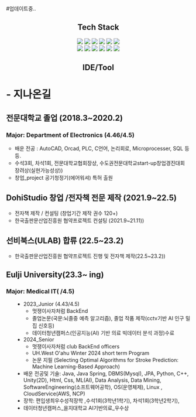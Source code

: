 #업데이트중..
<div align="center">
<h2 style="text-align: center;">Tech Stack </h2>
<div>
<img src="https://img.shields.io/badge/springboot-E4405F?style=flat-square&logo=springboot&logoColor=white"/>
<img src="https://img.shields.io/badge/Linux-FCC624?style=for-the-badge&logo=linux&logoColor=black/">
<img src="https://img.shields.io/badge/CSS-239120?&style=for-the-badge&logo=css3&logoColor=white/">
<img src="https://img.shields.io/badge/HTML-239120?style=for-the-badge&logo=html5&logoColor=white/">
<img src="https://img.shields.io/badge/Python-3776AB?style=for-the-badge&logo=python&logoColor=white/">
<img src="https://img.shields.io/badge/C%23-239120?style=for-the-badge&logo=c-sharp&logoColor=white/">
</div><div>
<img src="https://img.shields.io/badge/JavaScript-F7DF1E?style=for-the-badge&logo=JavaScript&logoColor=white/">
<img src="https://img.shields.io/badge/Java-ED8B00?style=for-the-badge&logo=openjdk&logoColor=white/">
<img src="https://img.shields.io/badge/Spring-6DB33F?style=for-the-badge&logo=spring&logoColor=white/">
<img src="https://img.shields.io/badge/MySQL-00000F?style=for-the-badge&logo=mysql&logoColor=white/">
<img src="https://img.shields.io/badge/Eclipse-2C2255?style=for-the-badge&logo=eclipse&logoColor=white/">
<img src="https://img.shields.io/badge/IntelliJ_IDEA-000000.svg?style=for-the-badge&logo=intellij-idea&logoColor=white/">
</div>
<h2 style="text-align: center;">IDE/Tool </h2>

</div>

<div>

<h1>- 지나온길</h1>
<h2>전문대학교 졸업 (2018.3~2020.2)</h2>
<h3>Major: Department of Electronics (4.46/4.5)</h3>
<ul style="list-style-type: circle;" data-ke-list-type="circle">
<li>배운 전공 : AutoCAD, Orcad, PLC, C언어, 논리회로, Microprocesser, SQL 등등.</li>
<li>수석3회, 차석1회, 전문대학교협회장상, 수도권전문대학교start-up창업경진대회 장려상(실현가능성상))</li>
<li>창업_project 공기청정기(에어워셔) 특허 출원</li>
</ul>
<h2>DohiStudio 창업 /전자책 전문 제작 (2021.9~22.5)</h2>
<ul style="list-style-type: circle;" data-ke-list-type="circle">
<li>전자책 제작 / 컨설팅 (창업기간 제작 권수 120+)</li>
<li>한국출판문산업진흥원 협약프로젝트 컨설팅 (2021.9~21.11))</li>
</ul>

<h2>선비북스(ULAB) 합류 (22.5~23.2)</h2>
<ul style="list-style-type: circle;" data-ke-list-type="circle">
<li>한국출판문산업진흥원 협약프로젝트 진행 및 전자책 제작(22.5~23.2))</li>
</ul>

<div class="Eulji_Info">
<h2>Eulji University(23.3~ ing)</h2>
<h3>Major: Medical IT(  /4.5)</h3>
<ul style="list-style-type: disc;" data-ke-list-type="disc">
  <ul style="list-style-type: disc;" data-ke-list-type="disc">
    <li>2023_Junior (4.43/4.5)
      <ul style="list-style-type: circle;" data-ke-list-type="circle">
        <li>멋쟁이사자처럼 BackEnd </li>
        <li>졸업논문(국문:뇌졸중 예측 알고리즘), 졸업 작품 제작(cctv기반 AI 인구 밀집 신호등)</li>
        <li>데이터청년캠퍼스(<span style="color: #242424; text-align: left;">인공지능(AI) 기반 의료<span>&nbsp;</span></span><span style="list-style-type: none; color: #242424; text-align: left;"><a style="list-style-type: none; color: #222222;">빅데이터</a></span><span style="color: #242424; text-align: left;"><span>&nbsp;</span>분석 과정)수료</span></li>
      </ul>
    </li>
      <li>2024_Senior
        <ul style="list-style-type: circle;" data-ke-list-type="circle">
          <li>멋쟁이사자처럼 club BackEnd officers</li>
          <li>UH.West O'ahu Winter 2024 short term Program</li>
          <li>논문 지필 (Selecting Optimal Algorithms for Stroke Prediction: Machine Learning-Based Approach)</li>
        </ul>
      </li>
      <li>배운 전공및 기술: Java, Java Spring, DBMS(Mysql), JPA, Python, C++, Unity(2D), Html, Css, ML(AI), Data Analysis, Data Mining, SoftwareEngineering(소프트웨어공학), OS(운영체제), Linux , CloudService(AWS, NCP)</li>
      <li>장학: 편입생최우수성적장학 ,수석1회(3학년1학기), 차석1회(3학년2학기),</li>
      <li>데이터청년캠퍼스_을지대학교 AI기반의료_우수상</li>
  </ul>
</ul>
</div>


</div>

